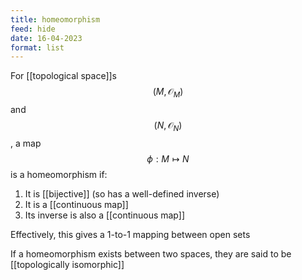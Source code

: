 ```yaml
---
title: homeomorphism
feed: hide
date: 16-04-2023
format: list
---
```



For [[topological space]]s $$(M, \mathcal O_M)$$ and $$(N, \mathcal O_N)$$, a map $$\phi: M\mapsto N$$ is a homeomorphism if:
1. It is [[bijective]] (so has a well-defined inverse)
2. It is a [[continuous map]]
3. Its inverse is also a [[continuous map]]

Effectively, this gives a 1-to-1 mapping between open sets

If a homeomorphism exists between two spaces, they are said to be [[topologically isomorphic]]